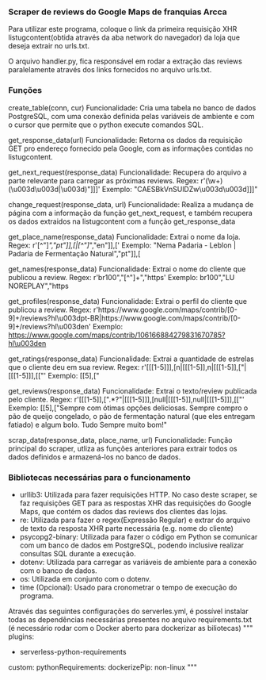 ### Scraper de reviews do Google Maps de franquias Arcca

Para utilizar este programa, coloque o link da primeira requisição XHR listugcontent(obtida através da aba network do navegador) da loja que deseja extrair no urls.txt.

O arquivo handler.py, fica responsável em rodar a extração das reviews paralelamente através dos links fornecidos no arquivo urls.txt.

### Funções

create_table(conn, cur)
Funcionalidade: Cria uma tabela no banco de dados PostgreSQL, com uma conexão definida pelas variáveis de ambiente e com o cursor que permite que o python execute comandos SQL.

get_response_data(url)
Funcionalidade: Retorna os dados da requisição GET pro endereço fornecido pela Google, com as informações contidas no listugcontent.


get_next_request(response_data)
Funcionalidade: Recupera do arquivo a parte relevante para carregar as próximas reviews.
Regex: r'(\w+)(\\u003d\\u003d|\\u003d)\"\]\]\]'
Exemplo: "CAESBkVnSUlDZw\u003d\u003d]]]" 



change_request(response_data, url)
Funcionalidade: Realiza a mudança de página com a informação da função get_next_request, e também recupera os dados extraidos na listugcontent com a função get_response_data



get_place_name(response_data)
Funcionalidade: Extrai o nome da loja.
Regex: r'[^"]*","pt"\]\],\[|[^"]*","en"\]\],\['
Exemplo: "Nema Padaria - Leblon | Padaria de Fermentação Natural","pt"]],[



get_names(response_data)
Funcionalidade: Extrai o nome do cliente que publicou a review.
Regex: r'br100","[^"]+","https'
Exemplo: br100","LU NOREPLAY","https



get_profiles(response_data)
Funcionalidade: Extrai o perfil do cliente que publicou a review.
Regex: r'https://www\.google\.com/maps/contrib/[0-9]+/reviews\?hl\\u003dpt-BR|https://www\.google\.com/maps/contrib/[0-9]+/reviews\?hl\\u003den'
Exemplo: https://www.google.com/maps/contrib/106166884279831670785?hl\u003den



get_ratings(response_data)
Funcionalidade: Extrai a quantidade de estrelas que o cliente deu em sua review.
Regex: r'\[\[[1-5]\]\]\,\[n|\[\[[1-5]\]\,n|\[\[[1-5]\]\,\[\"|\[\[[1-5]\]\]\,\[\[\"'
Exemplo: [[5],["


get_reviews(response_data)
Funcionalidade: Extrai o texto/review publicada pelo cliente.
Regex: r'\[\[[1-5]\],\[".*?"|\[\[[1-5]\]\],\[null|\[\[[1-5]\],null|\[\[[1-5]\]\]\,\[\[\"'
Exemplo: [[5],["Sempre com ótimas opções deliciosas. Sempre compro o pão de queijo congelado, o pão de fermentação natural (que eles entregam fatiado) e algum bolo. Tudo Sempre muito bom!"



scrap_data(response_data, place_name, url)
Funcionalidade: Função principal do scraper, utliza as funções anteriores para extrair todos os dados definidos e armazená-los no banco de dados.




### Bibliotecas necessárias para o funcionamento

- urllib3: Utilizada para fazer requisições HTTP. No caso deste scraper, se faz requisições GET para as respostas XHR das requisições do Google Maps, que contém os dados das reviews dos clientes das lojas.
- re: Utilizada para fazer o regex(Expressão Regular) e extrar do arquivo de texto da resposta XHR parte necessária (e.g. nome do cliente)
- psycopg2-binary: Utilizada para fazer o código em Python se comunicar com um banco de dados em PostgreSQL, podendo inclusive realizar consultas SQL durante a execução.
- dotenv: Utilizada para carregar as variáveis de ambiente para a conexão com o banco de dados.
- os: Utilizada em conjunto com o dotenv.
- time (Opcional): Usado para cronometrar o tempo de execução do programa.

Através das seguintes configurações do serverles.yml, é possível instalar todas as dependências necessárias presentes no arquivo requirements.txt (é necessário rodar com o Docker aberto para dockerizar as biliotecas)
"""
plugins:
  - serverless-python-requirements
  
custom:
    pythonRequirements:
        dockerizePip: non-linux
"""




